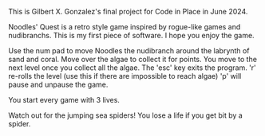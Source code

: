 This is Gilbert X. Gonzalez's final project for Code in Place in June 2024.

Noodles' Quest is a retro style game inspired by rogue-like games and nudibranchs. This is my first piece of software. I hope you enjoy the game.

Use the num pad to move Noodles the nudibranch around the labrynth of sand and coral.
Move over the algae to collect it for points. You move to the next level once you collect all the algae.
The 'esc' key exits the program.
'r' re-rolls the level (use this if there are impossible to reach algae)
'p' will pause and unpause the game. 

You start every game with 3 lives.

Watch out for the jumping sea spiders! You lose a life if you get bit by a spider.
